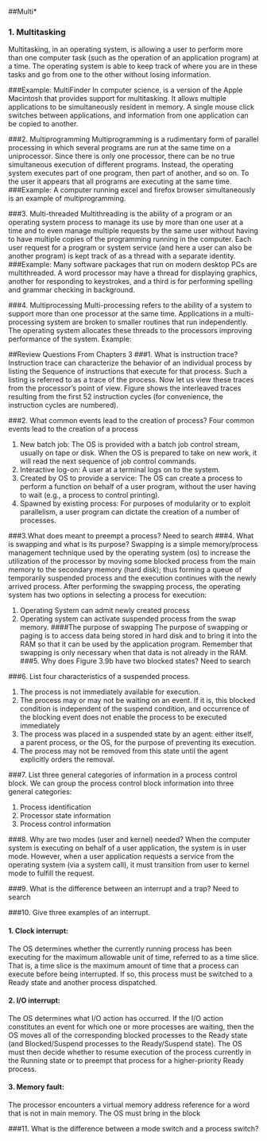 ##Multi*

### 1.  Multitasking
Multitasking, in an operating system, is allowing a user to perform more than one computer task (such as the operation of an application program) at a time. The operating system is able to keep track of where you are in these tasks and go from one to the other without losing information.

###Example:
MultiFinder
In computer science, is a version of the Apple Macintosh that provides support for multitasking. It allows multiple applications to be simultaneously resident in memory. A single mouse click switches between applications, and information from one application can be copied to another.

###2. Multiprogramming
Multiprogramming is a rudimentary form of parallel processing in which several programs are run at the same time on a uniprocessor. Since there is only one processor, there can be no true simultaneous execution of different programs. Instead, the operating system executes part of one program, then part of another, and so on. To the user it appears that all programs are executing at the same time.
###Example:
A computer running excel and firefox browser simultaneously is an example of multiprogramming.

###3. Multi-threaded
Multithreading is the ability of a program or an operating system process to manage its use by more than one user at a time and to even manage multiple requests by the same user without having to have multiple copies of the programming running in the computer. Each user request for a program or system service (and here a user can also be another program) is kept track of as a thread with a separate identity.
###Example:
Many software packages that run on modern desktop PCs are multithreaded.  A word processor may have a thread for displaying graphics, another for responding to keystrokes, and a third is for performing spelling and grammar checking in background.

###4. Multiprocessing
Multi-processing refers to the ability of a system to support more than one processor at the same time. Applications in a multi-processing system are broken to smaller routines that run independently. The operating system allocates these threads to the processors improving performance of the system.
Example:


##Review Questions From Chapters 3
###1. What is instruction trace?
Instruction trace can characterize the behavior of an individual process by listing the
Sequence of instructions that execute for that process. Such a listing is referred to
as a trace of the process.
Now let us view these traces from the processor’s point of view. Figure 
shows the interleaved traces resulting from the first 52 instruction cycles (for convenience,
the instruction cycles are numbered).
		
###2. What common events lead to the creation of process?
Four common events lead to the creation of a process

1. New batch job: 
The OS is provided with a batch job control stream, usually on tape or disk. When the OS is prepared to take on new work, it will read the next sequence of job control commands.
2. Interactive log-on:
 A user at a terminal logs on to the system.
3. Created by OS to provide a service: 
The OS can create a process to perform a function on behalf  of a user program, without the user having to wait (e.g., a process to control printing).
4. Spawned by existing process:
 For purposes of modularity or to exploit parallelism, a user program can dictate the creation of a number of processes.

###3.What does meant to preempt a process?
Need to search
###4. What is swapping and what is its purpose?
Swapping is a simple memory/process management technique used by the operating system (os) to increase the utilization of the processor by moving some blocked process from the main memory to the secondary memory (hard disk); thus forming a queue of temporarily suspended process and the execution continues with the newly arrived process. After performing the swapping process, the operating system has two options in selecting a process for execution:
1.  Operating System can admit newly created process 
2.  Operating system can activate suspended process from the swap memory.
####The purpose of swapping 
 The purpose of swapping or paging is to access data being stored in hard disk and to bring it into the RAM so that it can be used by the application program. Remember that swapping is only necessary when that data is not already in the RAM.
###5. Why does Figure 3.9b have two blocked states?
Need to search

###6. List four characteristics of a suspended process.	
1. The process is not immediately available for execution.
2. The process may or may not be waiting on an event. If it is, this blocked condition is independent of the suspend condition, and occurrence of the blocking  event does not enable the process to be executed immediately
3. The process was placed in a suspended state by an agent: either itself, a parent
process, or the OS, for the purpose of preventing its execution.
4. The process may not be removed from this state until the agent explicitly
orders the removal.

###7. List three general categories of information in a process control block.
We can group the process control block information into three general categories:

1. Process identification
2. Processor state information
3. Process control information

###8. Why are two modes (user and kernel) needed?
When the computer system is executing on behalf of a user application, the system is in user mode. However, when a user application requests a service from the operating system (via a system call), it must transition from user to kernel mode to fulfill the request.

###9. What is the difference between an interrupt and a trap?
Need to search

###10. Give three examples of an interrupt.
####  1.  Clock interrupt:
 The OS determines whether the currently running process has been executing for the maximum allowable unit of time, referred to as a time slice. That is, a time slice is the maximum amount of time that a process can execute before being interrupted. If so, this process must be switched to a
Ready state and another process dispatched.
####  2.  I/O interrupt:
 The OS determines what I/O action has occurred. If the I/O action constitutes an event for which one or more processes are waiting, then the OS moves all of the corresponding blocked processes to the Ready state (and Blocked/Suspend processes to the Ready/Suspend state). The OS
must then decide whether to resume execution of the process currently in the Running state or to preempt that process for a higher-priority Ready process.
####  3.  Memory fault:
 The processor encounters a virtual memory address reference for a word that is not in main memory. The OS must bring in the block

###11. What is the difference between a mode switch and a process switch?







